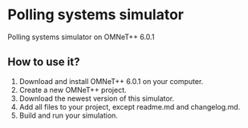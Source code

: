 # Polling systems simulator
Polling systems simulator on OMNeT++ 6.0.1

## How to use it?
1. Download and install OMNeT++ 6.0.1 on your computer.
2. Create a new OMNeT++ project.
3. Download the newest version of this simulator.
4. Add all files to your project, except readme.md and changelog.md.
5. Build and run your simulation.
